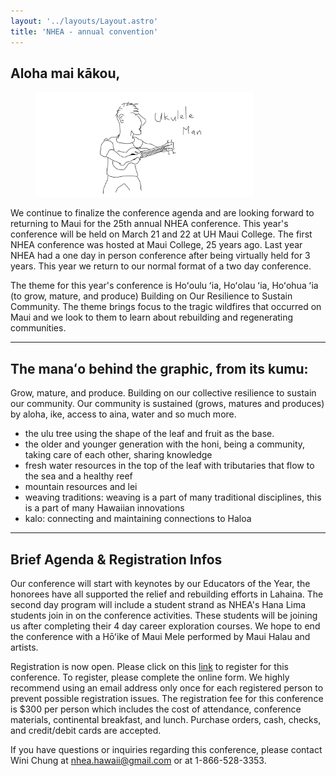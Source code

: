 ```yaml
---
layout: '../layouts/Layout.astro'
title: 'NHEA - annual convention'
---
```


<h2 class="text-[olivedrab] sm:mt-0">Aloha mai kākou,</h2>

<!-- <Image float="right" /> -->

<figure class="flex justify-center overflow-hidden sm:float-right float-none text-center sm:max-w-[50%] mx-0 my-0 sm:ml-6">
  <img src="public/images/2f29e8aa-2bff-4ade-9eb5-dd179c27b3c0.sketchpad.jpg" alt="one palala jammin the ukulele" width="350px">
</figure>

We continue to finalize the conference agenda and are looking forward to returning to Maui for the 25th annual NHEA conference. This year's conference will be held on March 21 and 22 at UH Maui College. The first NHEA conference was hosted at Maui College, 25 years ago. Last year NHEA had a one day in person conference after being virtually held for 3 years. This year we return to our normal format of a two day conference.

The theme for this year's conference is Hoʻoulu ʻia, Hoʻolau ʻia, Hoʻohua ʻia (to grow, mature, and produce) Building on Our Resilience to Sustain Community. The theme brings focus to the tragic wildfires that occurred on Maui and we look to them to learn about rebuilding and regenerating communities.

<hr class="clear-end" />

## The manaʻo behind the graphic, from its kumu:

Grow, mature, and produce. Building on our collective resilience to sustain our community. Our community is sustained (grows, matures and produces) by aloha, ike, access to aina, water and so much more.

- the ulu tree using the shape of the leaf and fruit as the base.
- the older and younger generation with the honi, being a community, taking care of each other, sharing knowledge
- fresh water resources in the top of the leaf with tributaries that flow to the sea and a healthy reef
- mountain resources and lei
- weaving traditions: weaving is a part of many traditional disciplines, this is a part of many Hawaiian innovations
- kalo: connecting and maintaining connections to Haloa

<hr />

## Brief Agenda & Registration Infos

Our conference will start with keynotes by our Educators of the Year, the honorees have all supported the relief and rebuilding efforts in Lahaina. The second day program will include a student strand as NHEA's Hana Lima students join in on the conference activities. These students will be joining us after completing their 4 day career exploration courses. We hope to end the conference with a Hōʻike of Maui Mele performed by Maui Halau and artists.

Registration is now open. Please click on this [link](#) to register for this conference. To register, please complete the online form. We highly recommend using an email address only once for each registered person to prevent possible registration issues. The registration fee for this conference is $300 per person which includes the cost of attendance, conference materials, continental breakfast, and lunch. Purchase orders, cash, checks, and credit/debit cards are accepted.

If you have questions or inquiries regarding this conference, please contact Wini Chung at [nhea.hawaii@gmail.com](nhea.hawaii@gmail.com) or at 1-866-528-3353.
